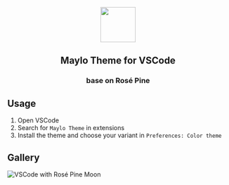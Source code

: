 <p align="center">
    <img src="https://github.com/rose-pine/rose-pine-theme/raw/main/assets/icon.png" width="80" />
    <h2 align="center">Maylo Theme for VSCode
    <h3 align="center">base on Rosé Pine</h3></h2>
    
</p>


## Usage

1. Open VSCode
2. Search for `Maylo Theme` in extensions
3. Install the theme and choose your variant in `Preferences: Color theme`


## Gallery




![VSCode with Rosé Pine Moon](https://user-images.githubusercontent.com/47515065/167261721-d8ce566b-904c-444e-9edf-91516d6e4a8e.png)
